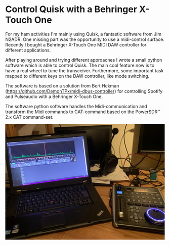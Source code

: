# Control Quisk with a Behringer X-Touch One

For my ham activities I'm mainly using Quisk, a fantastic software from Jim N2ADR. One missing part was the opportunity to use a midi-control surface. Recently I bought a Behringer X-Touch One MIDI DAW controller for different applications.

After playing around and trying different approaches I wrote a small python software which is able to control Quisk. The main cool feature now is to have a real wheel to tune the transceiver. Furthermore, some important task mapped to different keys on the DAW controller, like mode switching.

The software is based on a solution from Bert Hekman (https://github.com/DemonTPx/midi-dbus-controller) for controlling Spotify and Pulseaudio with a Behringer X-Touch One. 

The software python software handles the Midi-communication and transform the Midi commands to CAT-command based on the PowerSDR™ 2.x CAT command-set.

![alt text](https://github.com/dg1vs/midi-quisk-controller/blob/main/doc/quisk_daw.jpg?raw=true)
